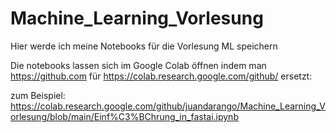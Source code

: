 # Machine_Learning_Vorlesung
Hier werde ich meine Notebooks für die Vorlesung ML speichern

Die notebooks lassen sich im Google Colab öffnen indem man https://github.com für 
https://colab.research.google.com/github/ ersetzt:

zum Beispiel: 
https://colab.research.google.com/github/juandarango/Machine_Learning_Vorlesung/blob/main/Einf%C3%BChrung_in_fastai.ipynb
